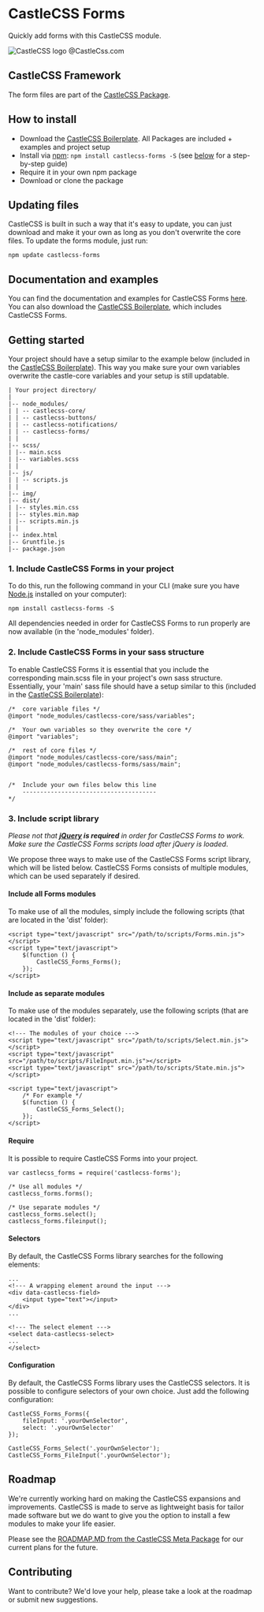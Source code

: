 # CastleCSS Forms
Quickly add forms with this CastleCSS module.

![CastleCSS logo @CastleCss.com](https://www.doordarius.nl/castlecss-logo-250.png)

## CastleCSS Framework
The form files are part of the [CastleCSS Package](https://github.com/CastleCSS/castlecss).

## How to install
- Download the [CastleCSS Boilerplate](https://www.github.com/CastleCSS/castlecss-boilerplate). All Packages are included + examples and project setup
- Install via [npm](https://www.npmjs.com/): ```npm install castlecss-forms -S``` (see [below](#getting-started) for a step-by-step guide)
- Require it in your own npm package
- Download or clone the package

## Updating files
CastleCSS is built in such a way that it's easy to update, you can just download and make it your own as long as you don't overwrite the core files. To update the forms module, just run:

```npm update castlecss-forms```

## Documentation and examples
You can find the documentation and examples for CastleCSS Forms [here](http://www.castlecss.com/forms.html). You can also download the [CastleCSS Boilerplate](https://github.com/castlecss/castlecss-boilerplate), which includes CastleCSS Forms.


## Getting started

Your project should have a setup similar to the example below (included in the [CastleCSS Boilerplate](https://github.com/CastleCSS/castlecss-boilerplate)).
This way you make sure your own variables overwrite the castle-core variables and your setup is still updatable.

```
| Your project directory/
|
|-- node_modules/
| | -- castlecss-core/
| | -- castlecss-buttons/
| | -- castlecss-notifications/
| | -- castlecss-forms/
| | 
|-- scss/
| |-- main.scss
| |-- variables.scss
| |
|-- js/
| | -- scripts.js
| |
|-- img/
|-- dist/
| |-- styles.min.css
| |-- styles.min.map
| |-- scripts.min.js
| |
|-- index.html
|-- Gruntfile.js
|-- package.json
```

### 1. Include CastleCSS Forms in your project
To do this, run the following command in your CLI (make sure you have [Node.js](https://nodejs.org/en/download/) installed on your computer):

```npm install castlecss-forms -S```

All dependencies needed in order for CastleCSS Forms to run properly are now available (in the 'node_modules' folder).


### 2. Include CastleCSS Forms in your sass structure
To enable CastleCSS Forms it is essential that you include the corresponding main.scss file in your project's own sass structure. Essentially, your 'main' sass file should have a setup similar to this (included in the [CastleCSS Boilerplate](https://github.com/CastleCSS/castlecss-boilerplate)): 

```
/*  core variable files */
@import "node_modules/castlecss-core/sass/variables";

/*  Your own variables so they overwrite the core */
@import "variables";

/*  rest of core files */
@import "node_modules/castlecss-core/sass/main";
@import "node_modules/castlecss-forms/sass/main";

 
/*  Include your own files below this line
    --------------------------------------
*/
```

### 3. Include script library

_Please not that **[jQuery](https://jquery.com/download/) is required** in order for CastleCSS Forms to work. Make sure the CastleCSS Forms scripts load after jQuery is loaded_.

We propose three ways to make use of the CastleCSS Forms script library, which will be listed below. CastleCSS Forms consists of multiple modules, which can be used separately if desired. 

#### Include all Forms modules
To make use of all the modules, simply include the following scripts (that are located in the 'dist' folder):

```
<script type="text/javascript" src="/path/to/scripts/Forms.min.js"></script>
<script type="text/javascript">
	$(function () {
		CastleCSS_Forms_Forms();
	});
</script>
```

#### Include as separate modules
To make use of the modules separately, use the following scripts (that are located in the 'dist' folder):

```
<!--- The modules of your choice --->
<script type="text/javascript" src="/path/to/scripts/Select.min.js"></script>
<script type="text/javascript" src="/path/to/scripts/FileInput.min.js"></script>
<script type="text/javascript" src="/path/to/scripts/State.min.js"></script>

<script type="text/javascript">
	/* For example */
	$(function () {
		CastleCSS_Forms_Select();
	});
</script>
```



#### Require
It is possible to require CastleCSS Forms into your project.

```
var castlecss_forms = require('castlecss-forms');

/* Use all modules */
castlecss_forms.forms();

/* Use separate modules */
castlecss_forms.select();
castlecss_forms.fileinput();
```

#### Selectors
By default, the CastleCSS Forms library searches for the following elements:

```
...
<!--- A wrapping element around the input --->
<div data-castlecss-field> 
	<input type="text"></input>
</div>
...

<!--- The select element --->
<select data-castlecss-select>
...
</select>
```

#### Configuration
By default, the CastleCSS Forms library uses the CastleCSS selectors.
It is possible to configure selectors of your own choice. Just add the following configuration:

```
CastleCSS_Forms_Forms({
	fileInput: '.yourOwnSelector',
	select: '.yourOwnSelector'
});

CastleCSS_Forms_Select('.yourOwnSelector');
CastleCSS_Forms_FileInput('.yourOwnSelector');
```

## Roadmap
We're currently working hard on making the CastleCSS expansions and improvements. CastleCSS is made to serve as lightweight basis for tailor made software but we do want to give you the option to install a few modules to make your life easier.

Please see the [ROADMAP.MD from the CastleCSS Meta Package](https://github.com/CastleCSS/castlecss/blob/master/ROADMAP.md) for our current plans for the future.

## Contributing
Want to contribute? We'd love your help, please take a look at the roadmap or submit new suggestions.